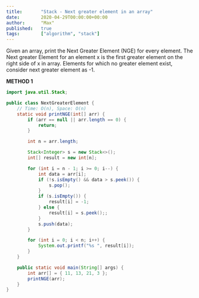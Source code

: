 ```yaml
---
title:       "Stack - Next greater element in an array"
date:        2020-04-29T00:00:00+00:00
author:      "Max"
published:   true
tags:        ["algorithm", "stack"]
---
```


Given an array, print the Next Greater Element (NGE) for every element. The Next greater Element for an element x is the first greater element on the right side of x in array. Elements for which no greater element exist, consider next greater element as -1.

**METHOD 1**

```java
import java.util.Stack;

public class NextGreaterElement {
    // Time: O(n), Space: O(n)
    static void printNGE(int[] arr) {
        if (arr == null || arr.length == 0) {
            return;
        }

        int n = arr.length;

        Stack<Integer> s = new Stack<>();
        int[] result = new int[n];

        for (int i = n - 1; i >= 0; i--) {
            int data = arr[i];
            if (!s.isEmpty() && data > s.peek()) {
                s.pop();
            }
            if (s.isEmpty()) {
                result[i] = -1;
            } else {
                result[i] = s.peek();;
            }
            s.push(data);
        }

        for (int i = 0; i < n; i++) {
            System.out.printf("%s ", result[i]);
        }
    }

    public static void main(String[] args) {
        int arr[] = { 11, 13, 21, 3 };
        printNGE(arr);
    }
}
```
